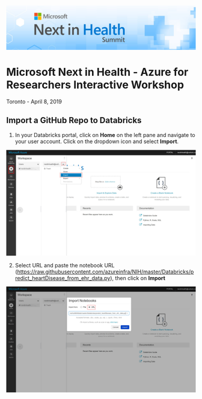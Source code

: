 <img src="../ReadmeImages/NiH.jpg" width="1000">

# Microsoft Next in Health - Azure for Researchers Interactive Workshop 
Toronto - April 8, 2019 

## Import a GitHub Repo to Databricks
1. In your Databricks portal, click on **Home** on the left pane and navigate to your user account. Click on the dropdown icon and select **Import**. 

  ![Import GitHub Repo to Databricks](../ReadmeImages/importGit.jpg "Import from GitHub")

2. Select URL and paste the notebook URL (https://raw.githubusercontent.com/azureinfra/NIH/master/Databricks/predict_heartDisease_from_ehr_data.py), then click on **Import**

  ![Import via URL](../ReadmeImages/url.jpg "Import via URL")
  
  
